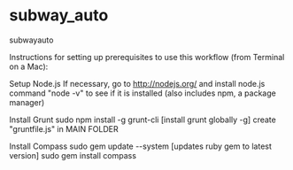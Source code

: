 subway_auto
===========

subwayauto

Instructions for setting up prerequisites to use this workflow (from Terminal on a Mac):

Setup Node.js
If necessary, go to http://nodejs.org/ and install node.js
command "node -v" to see if it is installed (also includes npm, a package manager)

Install Grunt
sudo npm install -g grunt-cli [install grunt globally -g]
create "gruntfile.js" in MAIN FOLDER

Install Compass
sudo gem update --system [updates ruby gem to latest version]
sudo gem install compass
